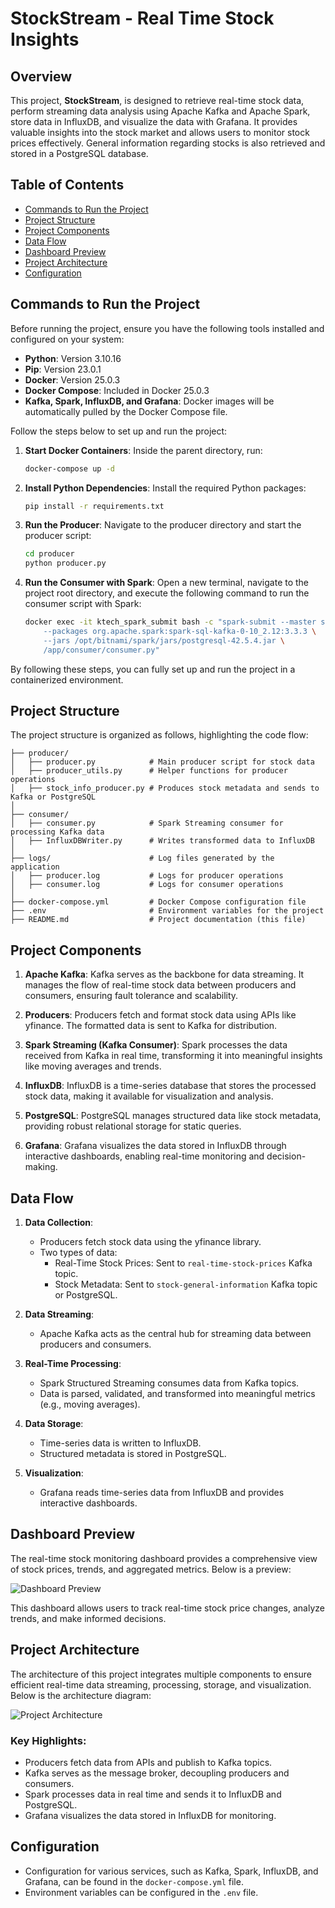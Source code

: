 # StockStream - Real Time Stock Insights

## Overview

This project, **StockStream**, is designed to retrieve real-time stock data, perform streaming data analysis using Apache Kafka and Apache Spark, store data in InfluxDB, and visualize the data with Grafana. It provides valuable insights into the stock market and allows users to monitor stock prices effectively. General information regarding stocks is also retrieved and stored in a PostgreSQL database.

## Table of Contents

- [Commands to Run the Project](#commands-to-run-the-project)
- [Project Structure](#project-structure)
- [Project Components](#project-components)
- [Data Flow](#data-flow)
- [Dashboard Preview](#dashboard-preview)
- [Project Architecture](#project-architecture)
- [Configuration](#configuration)


## Commands to Run the Project

Before running the project, ensure you have the following tools installed and configured on your system:

- **Python**: Version 3.10.16
- **Pip**: Version 23.0.1
- **Docker**: Version 25.0.3
- **Docker Compose**: Included in Docker 25.0.3
- **Kafka, Spark, InfluxDB, and Grafana**: Docker images will be automatically pulled by the Docker Compose file.

Follow the steps below to set up and run the project:

1. **Start Docker Containers**:
   Inside the parent directory, run:
   ```bash
   docker-compose up -d
   ```

2. **Install Python Dependencies**:
   Install the required Python packages:
   ```bash
   pip install -r requirements.txt
   ```

3. **Run the Producer**:
   Navigate to the producer directory and start the producer script:
   ```bash
   cd producer
   python producer.py
   ```

4. **Run the Consumer with Spark**:
   Open a new terminal, navigate to the project root directory, and execute the following command to run the consumer script with Spark:
   ```bash
   docker exec -it ktech_spark_submit bash -c "spark-submit --master spark://spark-master:7077 \
       --packages org.apache.spark:spark-sql-kafka-0-10_2.12:3.3.3 \
       --jars /opt/bitnami/spark/jars/postgresql-42.5.4.jar \
       /app/consumer/consumer.py"
   ```

By following these steps, you can fully set up and run the project in a containerized environment.

## Project Structure

The project structure is organized as follows, highlighting the code flow:
```
├── producer/
│   ├── producer.py            # Main producer script for stock data
│   ├── producer_utils.py      # Helper functions for producer operations
│   ├── stock_info_producer.py # Produces stock metadata and sends to Kafka or PostgreSQL
│
├── consumer/
│   ├── consumer.py            # Spark Streaming consumer for processing Kafka data
│   ├── InfluxDBWriter.py      # Writes transformed data to InfluxDB
│
├── logs/                      # Log files generated by the application
│   ├── producer.log           # Logs for producer operations
│   ├── consumer.log           # Logs for consumer operations
│
├── docker-compose.yml         # Docker Compose configuration file
├── .env                       # Environment variables for the project
├── README.md                  # Project documentation (this file)
```

## Project Components

1. **Apache Kafka**: 
   Kafka serves as the backbone for data streaming. It manages the flow of real-time stock data between producers and consumers, ensuring fault tolerance and scalability.

2. **Producers**: 
   Producers fetch and format stock data using APIs like yfinance. The formatted data is sent to Kafka for distribution.

3. **Spark Streaming (Kafka Consumer)**: 
   Spark processes the data received from Kafka in real time, transforming it into meaningful insights like moving averages and trends.

4. **InfluxDB**: 
   InfluxDB is a time-series database that stores the processed stock data, making it available for visualization and analysis.

5. **PostgreSQL**: 
   PostgreSQL manages structured data like stock metadata, providing robust relational storage for static queries.

6. **Grafana**: 
   Grafana visualizes the data stored in InfluxDB through interactive dashboards, enabling real-time monitoring and decision-making.

## Data Flow

1. **Data Collection**:
   - Producers fetch stock data using the yfinance library.
   - Two types of data:
     - Real-Time Stock Prices: Sent to `real-time-stock-prices` Kafka topic.
     - Stock Metadata: Sent to `stock-general-information` Kafka topic or PostgreSQL.

2. **Data Streaming**:
   - Apache Kafka acts as the central hub for streaming data between producers and consumers.

3. **Real-Time Processing**:
   - Spark Structured Streaming consumes data from Kafka topics.
   - Data is parsed, validated, and transformed into meaningful metrics (e.g., moving averages).

4. **Data Storage**:
   - Time-series data is written to InfluxDB.
   - Structured metadata is stored in PostgreSQL.

5. **Visualization**:
   - Grafana reads time-series data from InfluxDB and provides interactive dashboards.

## Dashboard Preview

The real-time stock monitoring dashboard provides a comprehensive view of stock prices, trends, and aggregated metrics. Below is a preview:


![Dashboard Preview](images/grafana.jpg)


This dashboard allows users to track real-time stock price changes, analyze trends, and make informed decisions.

## Project Architecture

The architecture of this project integrates multiple components to ensure efficient real-time data streaming, processing, storage, and visualization. Below is the architecture diagram:



![Project Architecture](images/architecture.jpg)


### Key Highlights:
- Producers fetch data from APIs and publish to Kafka topics.
- Kafka serves as the message broker, decoupling producers and consumers.
- Spark processes data in real time and sends it to InfluxDB and PostgreSQL.
- Grafana visualizes the data stored in InfluxDB for monitoring.

## Configuration

- Configuration for various services, such as Kafka, Spark, InfluxDB, and Grafana, can be found in the `docker-compose.yml` file.
- Environment variables can be configured in the `.env` file.

